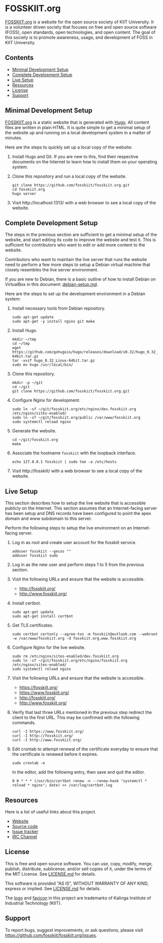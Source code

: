 FOSSKIIT.org
============
[FOSSKIIT.org][WEBSITE] is a website for the open source society of KIIT
University. It is a volunteer driven society that focuses on free and
open source software (FOSS), open standards, open technologies, and open
content. The goal of this society is to promote awareness, usage, and
development of FOSS in KIIT University.

[WEBSITE]: https://fosskiit.org/


Contents
--------
* [Minimal Development Setup](#minimal-development-setup)
* [Complete Development Setup](#complete-development-setup)
* [Live Setup](#live-setup)
* [Resources](#resources)
* [License](#license)
* [Support](#support)


Minimal Development Setup
------------------------
[FOSSKIIT.org][WEBSITE] is a static website that is generated with
[Hugo][HUGO]. All content files are written in plain HTML. It is quite
simple to get a minimal setup of the website up and running on a local
development system in a matter of minutes.

Here are the steps to quickly set up a local copy of the website:

 1. Install Hugo and Git. If you are new to this, find their respective
    documents on the Internet to learn how to install them on your
    operating system.

 2. Clone this repository and run a local copy of the website.

        git clone https://github.com/fosskiit/fosskiit.org.git
        cd fosskiit.org
        hugo server

 3. Visit http://localhost:1313/ with a web browser to see a local copy
    of the website.

[HUGO]: https://gohugo.io/
[BREW]: https://brew.sh/


Complete Development Setup
--------------------------
The steps in the previous section are sufficient to get a minimal setup
of the website, and start editing its code to improve the website and
test it. This is sufficient for contributors who want to edit or add
more content to the website.

Contributors who want to maintain the live server that runs the
website need to perform a few more steps to setup a Debian virtual
machine that closely resembles the live server environment.

If you are new to Debian, there is a basic outline of how to install
Debian on VirtualBox in this document: [debian-setup.md][DEBVM].

[DEBVM]: https://github.com/susam/setup/blob/master/debian-setup.md

Here are the steps to set up the development environment in a Debian
system:

 1. Install necessary tools from Debian repository.

        sudo apt-get update
        sudo apt-get -y install nginx git make

 2. Install Hugo.

        mkdir ~/tmp
        cd ~/tmp
        wget https://github.com/gohugoio/hugo/releases/download/v0.32/hugo_0.32_Linux-64bit.tar.gz
        tar -xvzf hugo_0.32_Linux-64bit.tar.gz
        sudo mv hugo /usr/local/bin/

 3. Clone this repository.

        mkdir -p ~/git
        cd ~/git
        git clone https://github.com/fosskiit/fosskiit.org.git

 4. Configure Nginx for development.

        sudo ln -sf ~/git/fosskiit.org/etc/nginx/dev.fosskiit.org /etc/nginx/sites-enabled/
        sudo ln -sf ~/git/fosskiit.org/public /var/www/fosskiit.org
        sudo systemctl reload nginx

 5. Generate the website.

        cd ~/git/fosskiit.org
        make

 6. Associate the hostname `fosskiit` with the loopback interface.

        echo 127.0.0.1 fosskiit | sudo tee -a /etc/hosts

 7. Visit http://fosskiit/ with a web browser to see a local copy of the
    website.


Live Setup
----------
This section describes how to setup the live website that is accessible
publicly on the Internet. This section assumes that an Internet-facing
server has been setup and DNS records have been configured to point the
apex domain and www subdomain to this server.

Perform the following steps to setup the live environment on an
Internet-facing server.

 1. Log in as root and create user account for the fosskiit service.

        adduser fosskiit --gecos ""
        adduser fosskiit sudo

 2. Log in as the new user and perform steps 1 to 5 from the previous
    section.

 3. Visit the following URLs and ensure that the website is accessible.

      - http://fosskiit.org/
      - http://www.fosskiit.org/

 4. Install certbot.

        sudo apt-get update
        sudo apt-get install certbot

 5. Get TLS certificates.

        sudo certbot certonly --agree-tos -m fosskiit@outlook.com --webroot -w /var/www/fosskiit.org -d fosskiit.org,www.fosskiit.org

 6. Configure Nginx for the live website.

        sudo rm /etc/nginx/sites-enabled/dev.fosskiit.org
        sudo ln -sf ~/git/fosskiit.org/etc/nginx/fosskiit.org /etc/nginx/sites-enabled/
        sudo systemctl reload nginx

 7. Visit the following URLs and ensure that the website is accessible.

      - https://fosskiit.org/
      - https://www.fosskiit.org/
      - http://fosskiit.org/
      - http://www.fosskiit.org/

 8. Verify that last three URLs mentioned in the previous step redirect
    the client to the first URL. This may be confirmed with the following
    commands.

        curl -I https://www.fosskiit.org/
        curl -I http://fosskiit.org/
        curl -I http://www.fosskiit.org/

 9. Edit crontab to attempt renewal of the certificate everyday to
    ensure that the certificate is renewed before it expires.

        sudo crontab -e

    In the editor, add the following entry, then save and quit the
    editor.

        0 0 * * * (/usr/bin/certbot renew -n --renew-hook "systemctl * reload * nginx"; date) >> /var/log/certbot.log


Resources
---------
Here is a list of useful links about this project.

- [Website](https://fosskiit.org/)
- [Source code](https://github.com/fosskiit/fosskiit.org)
- [Issue tracker](https://github.com/fosskiit/fosskiit.org/issues)
- [IRC Channel](https://webchat.freenode.net/?channels=fosskiit)


License
-------
This is free and open source software. You can use, copy, modify,
merge, publish, distribute, sublicense, and/or sell copies of it,
under the terms of the MIT License. See [LICENSE.md][L] for details.

This software is provided "AS IS", WITHOUT WARRANTY OF ANY KIND,
express or implied. See [LICENSE.md][L] for details.

[L]: LICENSE.md

The [logo][LOGO] and [favicon][FAVICON] in this project are trademarks
of Kalinga Institute of Industrial Technology (KIIT).

[LOGO]: themes/onecol/static/img/fosskiit.png
[FAVICON]: themes/onecol/static/favicon.png


Support
-------
To report bugs, suggest improvements, or ask questions, please visit
<https://github.com/fosskiit/fosskiit.org/issues>.
